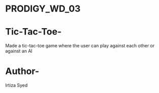 # PRODIGY_WD_03
# Tic-Tac-Toe-
Made a tic-tac-toe game where the user can play against each other or against an AI

# Author-
Irtiza Syed